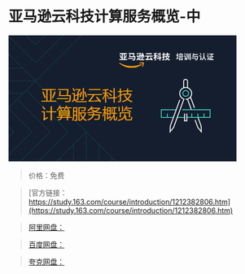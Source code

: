 # 亚马逊云科技计算服务概览-中

![img](../../../assets/study163/free/5b06907d578d4096a7709ee8e0d72454.png)

> 价格：免费

> [官方链接：https://study.163.com/course/introduction/1212382806.htm](https://study.163.com/course/introduction/1212382806.htm)

> [阿里网盘：]()

> [百度网盘：]()

> [夸克网盘：]()
